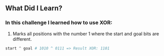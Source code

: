 ## What Did I Learn?

### In this challenge I learned how to use XOR:

1. Marks all positions with the number 1 where the start and goal bits are different.
```Python
start ^ goal # 1010 ^ 0111 => Result XOR: 1101
```